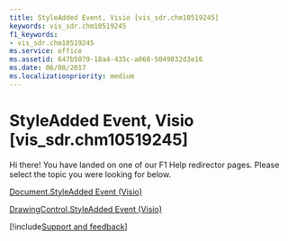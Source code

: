 ```yaml
---
title: StyleAdded Event, Visio [vis_sdr.chm10519245]
keywords: vis_sdr.chm10519245
f1_keywords:
- vis_sdr.chm10519245
ms.service: office
ms.assetid: 647b5079-18a4-435c-a068-5049832d3e16
ms.date: 06/08/2017
ms.localizationpriority: medium
---
```



# StyleAdded Event, Visio [vis_sdr.chm10519245]

Hi there! You have landed on one of our F1 Help redirector pages. Please select the topic you were looking for below.

[Document.StyleAdded Event (Visio)](https://msdn.microsoft.com/library/e6bed9a7-e448-061d-3547-a383697ffdc3%28Office.15%29.aspx)

[DrawingControl.StyleAdded Event (Visio)](https://msdn.microsoft.com/library/f6918406-51ab-8c9a-a8a2-d9f672ef7efc%28Office.15%29.aspx)

[!include[Support and feedback](~/includes/feedback-boilerplate.md)]